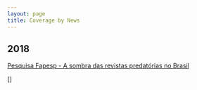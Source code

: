 ```yaml
---
layout: page
title: Coverage by News
---
```


## 2018

[Pesquisa Fapesp - A sombra das revistas predatórias no Brasil](http://www.revistapesquisa.fapesp.br/2018/08/09/a-sombra-das-revistas-predatorias-no-brasil/)

[]
